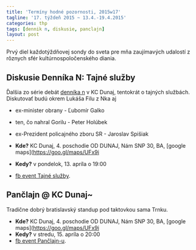 ```yaml
---
title: 'Termíny hodné pozornosti, 2015w17'
tagline: '17. týždeň 2015 ~ 13.4.-19.4.2015'
categories: thp
tags: [dennik n, diskusie, panclajn]
layout: post
---
```

Prvý diel každotýždňovej sondy do sveta pre mňa zaujímavých udalostí z rôznych sfér kultúrnospoločenského diania.

Diskusie Denníka N: Tajné služby
--------------------------------
Ďalšia zo série debát [denníka n](https://dennikn.sk/) v KC Dunaj, tentokrát o tajných službách. Diskutovať budú okrem Lukáša Filu z Nka aj
  * ex-minister obrany - Ľubomír Galko
  * ten, čo nahral Gorilu - Peter Holúbek
  * ex-Prezident policajného zboru SR - Jaroslav Spišiak

  * **Kde?** KC Dunaj, 4. poschodie OD DUNAJ, Nám SNP 30, BA, [google maps](https://goo.gl/maps/UFx9i
  * **Kedy?** v pondelok, 13. apríla o 19:00
  * [fb event Tajné služby](https://www.facebook.com/events/1044056692289375/).

Pančlajn @ KC Dunaj~
--------------------
Tradične dobrý bratislavský standup pod taktovkou sama Trnku.

  * **Kde?** KC Dunaj, 4. poschodie OD DUNAJ, Nám SNP 30, BA, [google maps](https://goo.gl/maps/UFx9i
  * **Kedy?** v stredu, 15. apríla o 20:00
  * [fb event Pančlajn-u](https://www.facebook.com/events/945323995486633/).
